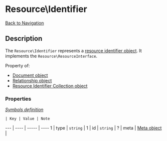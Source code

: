 # Resource\Identifier
[Back to Navigation](README.md)

## Description

The `Resource\Identifier` represents a [resource identifier object](http://jsonapi.org/format/#document-resource-identifier-objects). It implements the `Resource\ResourceInterface`.

Property of:
- [Document object](objects-document.md)
- [Relationship object](objects-relationship.md)
- [Resource Identifier Collection object](objects-resource-identifier-collection.md)

### Properties

_[Symbols definition](objects-introduction.md#symbols)_

    | Key | Value | Note
--- | ---- | ----- | ----
1 | type | `string` |
1 | id | `string` |
? | meta | [Meta object](objects-meta.md) |
